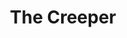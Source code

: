 ---
pid: PT36
title: The Creeper
location_transcription: The circle next to walnut lane bridge in blue bell hill
zipcode: '19149'
outside_phl: 
neighborhood: Frankford
age: '10'
age_range: 6-13
instagram: 
image_file_name: PT_36.jpg
proposal_transcription: I think //The Creeper// would be a good addition on to the
  circle because it is made of squares
topic: Figure,Technology
topic_summary: 0, 0
type: Other No Form
keywords_other: 
credit: Kiernan
image_labels: 
twitter: 
facebook: 
permalink: "/monuments/pt36/"
layout: item-page
---